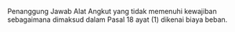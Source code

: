 Penanggung Jawab Alat Angkut yang tidak memenuhi kewajiban sebagaimana dimaksud dalam Pasal 18 ayat (1) dikenai biaya beban.
